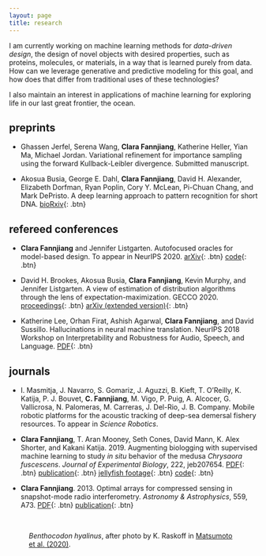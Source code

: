 ```yaml
---
layout: page
title: research
---
```


I am currently working on machine learning methods for *data-driven design*, the design of novel objects with desired properties, such as proteins, molecules, or materials, in a way that is learned purely from data. How can we leverage generative and predictive modeling for this goal, and how does that differ from traditional uses of these technologies?

I also maintain an interest in applications of machine learning for exploring life in our last great frontier, the ocean.

## preprints

- Ghassen Jerfel, Serena Wang, **Clara Fannjiang**, Katherine Heller, Yian Ma, Michael Jordan. Variational refinement for importance sampling using the forward Kullback-Leibler divergence. Submitted manuscript.

- Akosua Busia, George E. Dahl, **Clara Fannjiang**, David H. Alexander, Elizabeth Dorfman, Ryan Poplin, Cory Y. McLean, Pi-Chuan Chang, and Mark DePristo. A deep learning approach to pattern recognition for short DNA. [bioRxiv](https://www.biorxiv.org/content/early/2018/06/22/353474){: .btn}

## refereed conferences

- **Clara Fannjiang** and Jennifer Listgarten. Autofocused oracles for model-based design. To appear in NeurIPS 2020. [arXiv](https://arxiv.org/abs/2006.08052){: .btn} [code](https://github.com/clarafy/autofocused-oracles){: .btn}

- David H. Brookes, Akosua Busia, **Clara Fannjiang**, Kevin Murphy, and Jennifer Listgarten. A view of estimation of distribution algorithms through the lens of expectation-maximization. GECCO 2020. [proceedings](https://dl.acm.org/doi/10.1145/3377929.3389938){: .btn} [arXiv (extended version)](https://arxiv.org/abs/1905.10474){: .btn}

- Katherine Lee, Orhan Firat, Ashish Agarwal, **Clara Fannjiang**, and David Sussillo. Hallucinations in neural machine translation. NeurIPS 2018 Workshop on Interpretability and Robustness for Audio, Speech, and Language. [PDF](/research/neurips_irasl_2018.pdf){: .btn}

## journals

- I. Masmitja, J. Navarro, S. Gomariz,  J. Aguzzi, B. Kieft, T. O’Reilly, K. Katija, P. J. Bouvet, **C. Fannjiang**, M. Vigo, P. Puig, A. Alcocer, G. Vallicrosa, N. Palomeras, M. Carreras, J. Del-Rio, J. B. Company. Mobile robotic platforms for the acoustic tracking of deep-sea demersal fishery resources. To appear in *Science Robotics*.

- **Clara Fannjiang**, T. Aran Mooney, Seth Cones, David Mann, K. Alex Shorter, and Kakani Katija. 2019. Augmenting biologging with supervised machine learning to study *in situ* behavior of the medusa *Chrysaora fuscescens*. *Journal of Experimental Biology*, 222, jeb207654. [PDF](/research/jeb_2019_wsi.pdf){: .btn} [publication](https://jeb.biologists.org/content/222/16/jeb207654){: .btn} [jellyfish footage](http://movie.biologists.com/video/10.1242/jeb.207654/video-1){: .btn} [code](https://bitbucket.org/mbari/jellymove/src/master/){: .btn}

- **Clara Fannjiang**. 2013. Optimal arrays for compressed sensing in snapshot-mode radio interferometry. *Astronomy & Astrophysics*, 559, A73. [PDF](/research/aa_2013.pdf){: .btn} [publication](https://www.aanda.org/articles/aa/full_html/2013/11/aa21079-13/aa21079-13.html){: .btn}

<br>

<figure class="align-center">
  <a href="#"><img src="{{ '/images/benthocodon_hyalinus_med.png' | absolute_url }}" alt=""></a>
  <figcaption><em>Benthocodon hyalinus</em>, after photo by K. Raskoff in <a href="https://www.frontiersin.org/articles/10.3389/fmars.2019.00798/full">Matsumoto et al. (2020)</a>.</figcaption>
</figure> 

